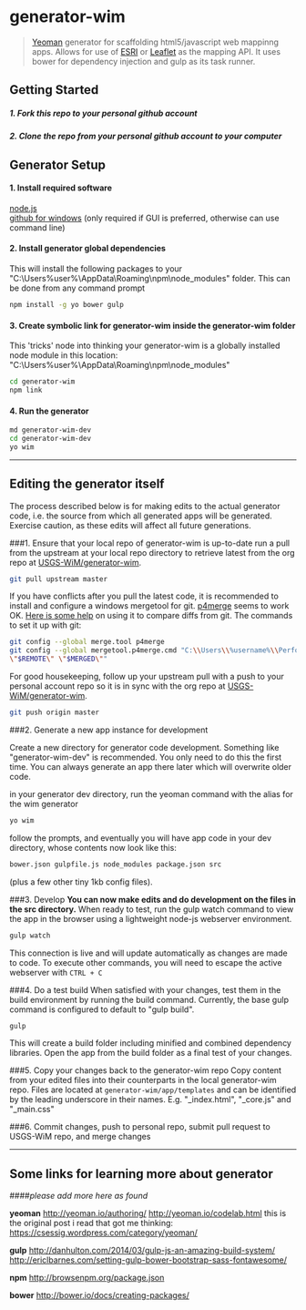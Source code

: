 # generator-wim

> [Yeoman](http://yeoman.io) generator for scaffolding html5/javascript web mappinng apps.  Allows for use of [ESRI](https://developers.arcgis.com/javascript/) or [Leaflet](http://leafletjs.com/) as the mapping API.   It uses bower for dependency injection and gulp as its task runner.


## Getting Started

##### 1.  Fork this repo to your personal github account

##### 2.  Clone the repo from your personal github account to your computer

## Generator Setup

#### 1.  Install required software
[node.js](http://nodejs.org)  
[github for windows](https://windows.github.com/) (only required if GUI is preferred, otherwise can use command line)  

#### 2.  Install generator global dependencies
This will install the following packages to your "C:\Users\%user%\AppData\Roaming\npm\node_modules" folder.  This can be done from any command prompt

```bash
npm install -g yo bower gulp
```

#### 3.  Create symbolic link for generator-wim inside the generator-wim folder
This 'tricks' node into thinking your generator-wim is a globally installed node module in this location: "C:\Users\%user%\AppData\Roaming\npm\node_modules"

```bash
cd generator-wim
npm link
```

#### 4.  Run the generator

```bash
md generator-wim-dev
cd generator-wim-dev
yo wim
```

---
## Editing the generator itself
The process described below is for making edits to the actual generator code, i.e. the source from which all generated apps will be generated. Exercise caution, as these edits will affect all future generations.

###1. Ensure that your local repo of generator-wim is up-to-date
run a pull  from the upstream at your local repo directory to retrieve latest from the org repo at [USGS-WiM/generator-wim](https://github.com/USGS-WiM/generator-wim).
```bash
git pull upstream master
```

If you have conflicts after you pull the latest code, it is recommended to install and configure a windows mergetool for git.   [p4merge](http://www.perforce.com/product/components/perforce-visual-merge-and-diff-tools) seems to work OK.  [Here is some help](http://www.perforce.com/perforce/doc.current/manuals/p4v/merging_files.html) on using it to compare diffs from git.  The commands to set it up with git:
```bash
git config --global merge.tool p4merge
git config --global mergetool.p4merge.cmd "C:\\Users\\%username%\\Perforce\\p4merge.exe \"$BASE\" \"$LOCAL\"
\"$REMOTE\" \"$MERGED\""
```

 For good housekeeping, follow up your upstream pull with a push to your personal account repo so it is in sync with the org repo at [USGS-WiM/generator-wim](https://github.com/USGS-WiM/generator-wim).

```bash
git push origin master
```

###2. Generate a new app instance for development

Create a new directory for generator code development. Something like "generator-wim-dev" is recommended. You only need to do this the first time. You can always generate an app there later which will overwrite older code.

in your generator dev directory, run the yeoman command with the alias for the wim generator
```bash
yo wim
```
follow the prompts, and eventually you will have app code in your dev directory, whose contents now look like this:
```bash
bower.json gulpfile.js node_modules package.json src
```
(plus a few other tiny 1kb config files).

###3. Develop
**You can now make edits and do development on the files in the src directory.** When ready to test, run the gulp watch command to view the app in the browser using a  lightweight node-js webserver environment.
```bash
gulp watch
```
This connection is live and will update automatically as changes are made to code. To execute other commands, you will need to escape the active webserver with `CTRL + C`

###4. Do a test build
When satisfied with your changes, test them in the build environment by running the build command. Currently, the base gulp command is configured to default to "gulp build".
```bash
gulp
```
This will create a build folder including minified and combined dependency libraries. Open the app from the build folder as a final test of your changes.

###5. Copy your changes back to the generator-wim repo
Copy content from your edited files into their counterparts in the local generator-wim repo. Files are located at `generator-wim/app/templates` and can be identified by the leading underscore in their names. E.g. "_index.html", "_core.js" and "_main.css"

###6. Commit changes, push to personal repo, submit pull request to USGS-WiM repo, and merge changes

---







## Some links for learning more about generator
####*please add more here as found*

**yeoman**
http://yeoman.io/authoring/
http://yeoman.io/codelab.html
this is the original post i read that got me thinking: https://csessig.wordpress.com/category/yeoman/

**gulp**
http://danhulton.com/2014/03/gulp-js-an-amazing-build-system/
http://ericlbarnes.com/setting-gulp-bower-bootstrap-sass-fontawesome/

**npm**
http://browsenpm.org/package.json

**bower**
http://bower.io/docs/creating-packages/